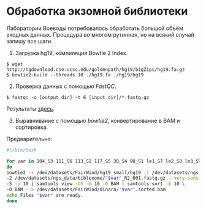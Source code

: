 # Обработка экзомной библиотеки

Лаборатории Воеводы потребовалось обработать большой объём входных данных.
Процедура во многом рутинная, но на всякий случай запишу все шаги.

1. Загрузка hg19, компиляция Bowtie 2 Index.

```
$ wget http://hgdownload.cse.ucsc.edu/goldenpath/hg19/bigZips/hg19.fa.gz
$ bowtie2-build --threads 10 ./hg19.fa ./hg19/hg19
```

2. Проверка данных с помощью *FastQC*.

```
$ fastqc -o [output_dir] -t 6 [input_dir]/*.fastq.gz
```

Результаты [здесь](./FastQC_results/fastqc_dinara_190722).

3. Выравнивание с помощью *bowtie2*, конвертирование в BAM и сортировка.

Предварительно:

```bash
#!/bin/bash

for var in 104_S3 111_S6 113_S2 117_S5 38_S4 98_S1 le1_S7 le2_S8 le3_S9 le4_S10 le5_S11 le6_S12
do
bowtie2 -x /dev/datasets/FairWind/hg19_small/hg19 -1 /dev/datasets/ngs_data/biblexome/"$var"_R1_001.fastq.gz \
-2 /dev/datasets/ngs_data/biblexome/"$var"_R2_001.fastq.gz --very-sensitive \
-S -p 10 | samtools view -bS -@ 10 -O BAM | samtools sort -@ 10 \
-O BAM - > /dev/datasets/FairWind/dinara/"$var".sorted.bam
echo Files "$var" are ready.
done
```
